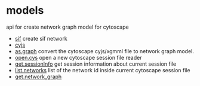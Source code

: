 ﻿# models

api for create network graph model for cytoscape

+ [sif](models/sif.1) create sif network
+ [cyjs](models/cyjs.1) 
+ [as.graph](models/as.graph.1) convert the cytoscape cyjs/xgmml file to network graph model.
+ [open.cys](models/open.cys.1) open a new cytoscape session file reader
+ [get.sessionInfo](models/get.sessionInfo.1) get session information about current session file
+ [list.networks](models/list.networks.1) list of the network id inside current cytoscape session file
+ [get.network_graph](models/get.network_graph.1) 
